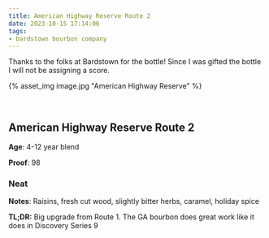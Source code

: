 ```yaml
---
title: American Highway Reserve Route 2
date: 2023-10-15 17:14:06
tags:
- bardstown bourbon company
---
```

Thanks to the folks at Bardstown for the bottle! Since I was gifted the bottle I will not be assigning a score.

{% asset_img image.jpg "American Highway Reserve" %}

&nbsp;

## American Highway Reserve Route 2

**Age**: 4-12 year blend

**Proof**: 98

### Neat

**Notes**: Raisins, fresh cut wood, slightly bitter herbs, caramel, holiday spice

**TL;DR:** Big upgrade from Route 1. The GA bourbon does great work like it does in Discovery Series 9
